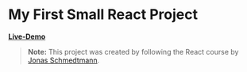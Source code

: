 # My First Small React Project

[**Live-Demo**](https://kushal-fast-react-pizza-co.netlify.app/)

> **Note:** This project was created by following the React course by [Jonas Schmedtmann](https://www.udemy.com/course/the-complete-javascript-course/).
